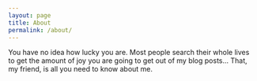 ```yaml
---
layout: page
title: About
permalink: /about/
---
```


You have no idea how lucky you are.  Most people search their whole lives to get the amount of joy you are going to get out of my blog posts... That, my friend, is all you need to know about me.
